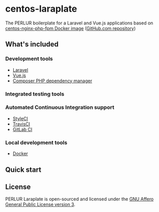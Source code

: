 # centos-laraplate
The PERLUR boilerplate for a Laravel and Vue.js applications based on [centos-nginx-php-fpm Docker image](https://hub.docker.com/r/perlur/centos-nginx-php-fpm) ([GitHub.com repository](https://github.com/PERLUR/docker-hub-images/tree/master/centos-nginx-php-fpm))

## What's included
### Development tools
* [Laravel](https://laravel.com/)
* [Vue.js](https://vuejs.org/)
* [Composer PHP dependency manager](https://getcomposer.org/)

### Integrated testing tools

### Automated Continuous Integration support
* [StyleCI](https://styleci.io/)
* [TravisCI](https://travis-ci.org/)
* [GitLab CI](https://about.gitlab.com/features/gitlab-ci-cd/)

### Local development tools
* [Docker](https://www.docker.com/)

## Quick start

## License
PERLUR Laraplate is open-sourced and licensed under the [GNU Affero General Public License version 3](https://opensource.org/licenses/AGPL-3.0).
